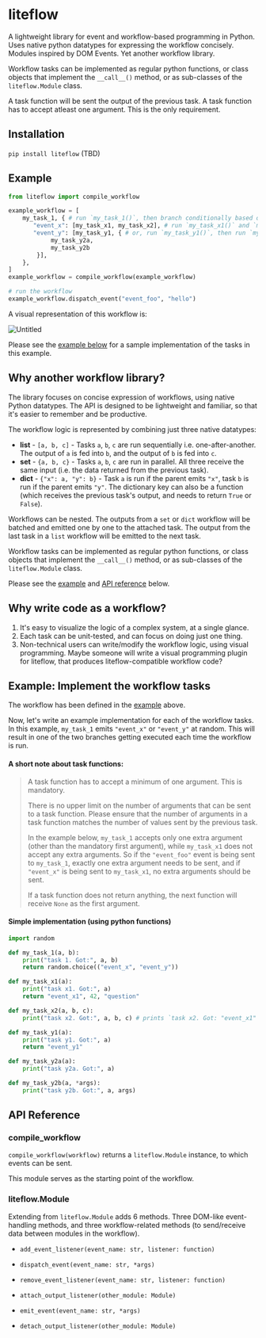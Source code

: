 # liteflow

A lightweight library for event and workflow-based programming in Python. Uses native python datatypes for expressing the workflow concisely. Modules inspired by DOM Events. Yet another workflow library.

Workflow tasks can be implemented as regular python functions, or class objects that implement the `__call__()` method, or as sub-classes of the `liteflow.Module` class.

A task function will be sent the output of the previous task. A task function has to accept atleast one argument. This is the only requirement.

## Installation
`pip install liteflow` (TBD)

## Example
```py
from liteflow import compile_workflow

example_workflow = [
    my_task_1, { # run `my_task_1()`, then branch conditionally based on the return value of my_task_1
       "event_x": [my_task_x1, my_task_x2], # run `my_task_x1()` and `my_task_x2()` one-after-another (i.e sequentially)
       "event_y": [my_task_y1, { # or, run `my_task_y1()`, then run `my_task_y2a()` and `my_task_y2b()` in parallel
            my_task_y2a,
            my_task_y2b
        }],
    },
]
example_workflow = compile_workflow(example_workflow)

# run the workflow
example_workflow.dispatch_event("event_foo", "hello")
```

A visual representation of this workflow is:

![Untitled](https://user-images.githubusercontent.com/844287/235950815-4abb1556-1746-40d6-8cb5-69a8e81f95ed.jpg)

Please see the [example below](#example-implement-the-workflow-tasks) for a sample implementation of the tasks in this example.

## Why another workflow library?
The library focuses on concise expression of workflows, using native Python datatypes. The API is designed to be lightweight and familiar, so that it's easier to remember and be productive.

The workflow logic is represented by combining just three native datatypes:
* **list** - `[a, b, c]` - Tasks `a`, `b`, `c` are run sequentially i.e. one-after-another. The output of `a` is fed into `b`, and the output of `b` is fed into `c`.
* **set** - `{a, b, c}` - Tasks `a`, `b`, `c` are run in parallel. All three receive the same input (i.e. the data returned from the previous task).
* **dict** - `{"x": a, "y": b}` - Task `a` is run if the parent emits `"x"`, task `b` is run if the parent emits `"y"`. The dictionary key can also be a function (which receives the previous task's output, and needs to return `True` or `False`).

Workflows can be nested. The outputs from a `set` or `dict` workflow will be batched and emitted one by one to the attached task. The output from the last task in a `list` workflow will be emitted to the next task.

Workflow tasks can be implemented as regular python functions, or class objects that implement the `__call__()` method, or as sub-classes of the `liteflow.Module` class.

Please see the [example](#example) and [API reference](#api-reference) below.

## Why write code as a workflow?
1. It's easy to visualize the logic of a complex system, at a single glance.
2. Each task can be unit-tested, and can focus on doing just one thing.
3. Non-technical users can write/modify the workflow logic, using visual programming. Maybe someone will write a visual programming plugin for liteflow, that produces liteflow-compatible workflow code?

## Example: Implement the workflow tasks
The workflow has been defined in the [example](#example) above.

Now, let's write an example implementation for each of the workflow tasks. In this example, `my_task_1` emits `"event_x"` or `"event_y"` at random. This will result in one of the two branches getting executed each time the workflow is run.

#### **A short note about task functions:**

> A task function has to accept a minimum of one argument. This is mandatory.
>
> There is no upper limit on the number of arguments that can be sent to a task function. Please ensure that the number of arguments in a task function matches the number of values sent by the previous task.
>
> In the example below, `my_task_1` accepts only one extra argument (other than the mandatory first argument), while `my_task_x1` does not accept any extra arguments. So if the `"event_foo"` event is being sent to `my_task_1`, exactly one extra argument needs to be sent, and if `"event_x"` is being sent to `my_task_x1`, no extra arguments should be sent.
>
> If a task function does not return anything, the next function will receive `None` as the first argument.

#### Simple implementation (using python functions)
```py
import random

def my_task_1(a, b):
    print("task 1. Got:", a, b)
    return random.choice(("event_x", "event_y"))

def my_task_x1(a):
    print("task x1. Got:", a)
    return "event_x1", 42, "question"

def my_task_x2(a, b, c):
    print("task x2. Got:", a, b, c) # prints `task x2. Got: "event_x1" 42 "question"`

def my_task_y1(a):
    print("task y1. Got:", a)
    return "event_y1"

def my_task_y2a(a):
    print("task y2a. Got:", a)

def my_task_y2b(a, *args):
    print("task y2b. Got:", a, args)
```

## API Reference
### compile_workflow
`compile_workflow(workflow)` returns a `liteflow.Module` instance, to which events can be sent.

This module serves as the starting point of the workflow.

### liteflow.Module
Extending from `liteflow.Module` adds 6 methods. Three DOM-like event-handling methods, and three workflow-related methods (to send/receive data between modules in the workflow).

* `add_event_listener(event_name: str, listener: function)`
* `dispatch_event(event_name: str, *args)`
* `remove_event_listener(event_name: str, listener: function)`

* `attach_output_listener(other_module: Module)`
* `emit_event(event_name: str, *args)`
* `detach_output_listener(other_module: Module)`
